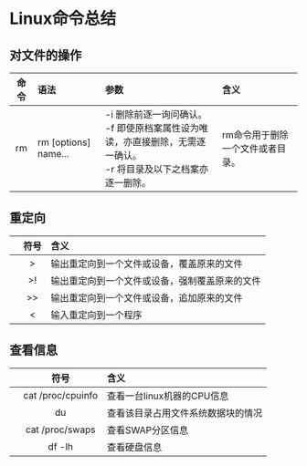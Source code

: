 # Linux命令总结

## 对文件的操作

| 命令 | 语法 | 参数 | 含义 |
|:----:|:-----|:----|:-----|
|rm |rm [options] name...|-i 删除前逐一询问确认。<br>-f 即使原档案属性设为唯读，亦直接删除，无需逐一确认。<br>-r 将目录及以下之档案亦逐一删除。| rm命令用于删除一个文件或者目录。|



## 重定向

|        |  符号  |  含义  |
|:-------|:------:|:-------|
||>|输出重定向到一个文件或设备，覆盖原来的文件|
||>!|输出重定向到一个文件或设备，强制覆盖原来的文件|
||>>|输出重定向到一个文件或设备，追加原来的文件|
||<|输入重定向到一个程序|

## 查看信息

|        |  符号  |  含义  |
|:-------|:------:|:-------|
|        |cat /proc/cpuinfo|查看一台linux机器的CPU信息|
||du|查看该目录占用文件系统数据块的情况|
||cat /proc/swaps|查看SWAP分区信息|
||df -lh|查看硬盘信息|